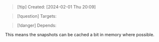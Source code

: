 
>[!tip] Created: [2024-02-01 Thu 20:09]

>[!question] Targets: 

>[!danger] Depends: 

This means the snapshots can be cached a bit in memory where possible.

